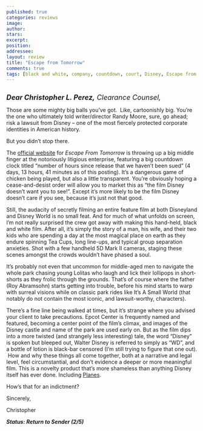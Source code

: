 ```yaml
---
published: true
categories: reviews
image:
author: 
stars: 
excerpt: 
position: 
addressee: 
layout: review
title: "Escape from Tomorrow"
comments: true
tags: [black and white, company, countdown, court, Disney, Escape from Tomorrow, independent, lawsuit, Letters, movie, sue, sued, Walter Disney]
---
```

<div><p><span class="full-image-block ssNonEditable"><span><a href="/letters/2013/10/15/escape-from-tomorrow.html"><img src="http://static.squarespace.com/static/5005f6bcc4aa41161b33e89e/5329cf1fe4b07c068ebf74de/5329cf1fe4b07c068ebf78e8/1381858494623/Escape%20from%20Tommorow.jpg" alt="" /></a></span></span></p>
<p><em><span style="font-size:130%;"><strong>Dear Christopher L. Perez,</strong> Clearance Counsel,</span></em></p>
<p>Those are some mighty big balls you&rsquo;ve got.&nbsp; Like, cartoonishly big. You&rsquo;re the one who ultimately told writer/director Randy Moore, sure, go ahead; risk a lawsuit from Disney &ndash; one of the most fiercely protected corporate identities in American history.&nbsp;</p>
<p>But you didn&rsquo;t stop there.</p>
<p>The <a href="http://escapefromtomorrow.com/">official website</a> for <em>Escape From Tomorrow</em> is throwing up a big middle finger at the notoriously litigious enterprise, featuring a big countdown clock titled &ldquo;number of hours since release that we haven&rsquo;t been sued&rdquo; (4 days, 13 hours, 41 minutes as of this posting). It&rsquo;s a dangerous game of chicken being played, but also a little transparent. You&rsquo;re obviously hoping a cease-and-desist order will allow you to market this as &ldquo;the film Disney doesn&rsquo;t want you to see!&rdquo;. Except it&rsquo;s more likely to be the film Disney doesn&rsquo;t care if you see, because it&rsquo;s just not that good.</p>
<p>Still, the audacity of secretly filming an entire feature film at both Disneyland and Disney World is no small feat. And for much of what unfolds on screen, I&rsquo;m not really surprised the crew got away with making this hand-held, black and white film. After all, it&rsquo;s simply the story of a man, his wife, and their two kids who are spending a day at the most magical place on earth as they endure spinning Tea Cups, long line-ups, and typical group separation anxieties. Shot with a few handheld 5D Mark II cameras, staging these scenes amongst the crowds wouldn&rsquo;t have phased a soul.</p>
<p>It&rsquo;s probably not even that uncommon for middle-aged men to navigate the whole park chasing young Lolitas who laugh and lick their lollipops in short-shorts as they frolic through the grounds. That&rsquo;s of course where the father (Roy Abramsohn) starts getting into trouble, before his mind starts to warp with surreal visions while on classic park rides like It&rsquo;s A Small World (that notably do not contain the most iconic, and lawsuit-worthy, characters).</p>
<p>There&rsquo;s a fine line being walked at times, but it&rsquo;s strange where you advised your client to take precautions. Epcot Center is frequently named and featured, becoming a center point of the film&rsquo;s climax, and images of the Disney castle and name of the park are used early on. But as the film dips into a more twisted (and strangely less interesting) tale, the word &ldquo;Disney&rdquo; is spoken but bleeped out, Walter Disney is referred to simply as &ldquo;WD&rdquo;, and a bottle of lotion is black-bar censored (I&rsquo;m still trying to figure that one out). &nbsp;How and why these things all come together, both at a narrative and legal level, feel circumstantial, and don&rsquo;t evidence a deeper or more meaningful film. This is a novelty product that&rsquo;s more shameless than anything Disney itself has ever done. Including <a href="/letters/2013/8/14/planes.html">Planes</a>.</p>
<p>How&rsquo;s that for an indictment?</p>
<p>Sincerely,</p>
<p>Christopher</p>
<p><strong><em>Status: Return to Sender (2/5)</em></strong></p></div>
